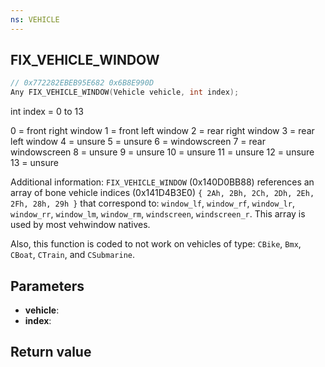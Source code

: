 ```yaml
---
ns: VEHICLE
---
```

## FIX_VEHICLE_WINDOW

```c
// 0x772282EBEB95E682 0x6B8E990D
Any FIX_VEHICLE_WINDOW(Vehicle vehicle, int index);
```

int index = 0 to 13

0 = front right window
1 = front left window
2 = rear right window
3 = rear left window
4 = unsure
5 = unsure
6 = windowscreen
7 = rear windowscreen
8 = unsure
9 = unsure
10 = unsure
11 = unsure
12 = unsure
13 = unsure


Additional information: `FIX_VEHICLE_WINDOW` (0x140D0BB88) references an array of bone vehicle indices (0x141D4B3E0) `{ 2Ah, 2Bh, 2Ch, 2Dh, 2Eh, 2Fh, 28h, 29h }` that correspond to: `window_lf`, `window_rf`, `window_lr`, `window_rr`, `window_lm`, `window_rm`, `windscreen`, `windscreen_r`. This array is used by most vehwindow natives.

Also, this function is coded to not work on vehicles of type: `CBike`, `Bmx`, `CBoat`, `CTrain`, and `CSubmarine`.

## Parameters
* **vehicle**: 
* **index**: 

## Return value

